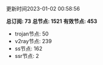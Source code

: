 更新时间2023-01-02 00:58:56

**总订阅: 73**
**总节点: 1521**
**有效节点: 453**
- trojan节点: 50
- v2ray节点: 239
- ss节点: 162
- ssr节点: 2
